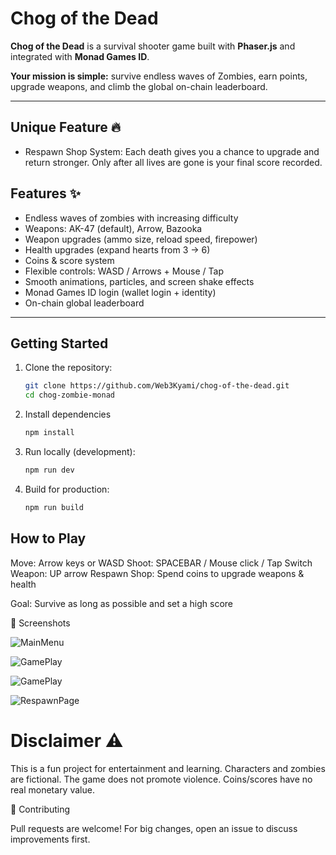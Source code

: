 # Chog of the Dead

**Chog of the Dead** is a survival shooter game built with **Phaser.js** and integrated with **Monad Games ID**.  

**Your mission is simple:** survive endless waves of Zombies, earn points, upgrade weapons, and climb the global on-chain leaderboard.

---
## Unique Feature 🔥 
- Respawn Shop System: Each death gives you a chance to upgrade and return stronger. Only after all lives are gone is your final score recorded.

##  Features ✨
- Endless waves of zombies with increasing difficulty
- Weapons: AK-47 (default), Arrow, Bazooka
- Weapon upgrades (ammo size, reload speed, firepower)
- Health upgrades (expand hearts from 3 → 6)
- Coins & score system
- Flexible controls: WASD / Arrows + Mouse / Tap
- Smooth animations, particles, and screen shake effects
- Monad Games ID login (wallet login + identity)
- On-chain global leaderboard

---

## Getting Started

1. Clone the repository:
   ```sh
   git clone https://github.com/Web3Kyami/chog-of-the-dead.git
   cd chog-zombie-monad
2. Install dependencies
   ```sh
   npm install
3. Run locally (development):
   ```sh
   npm run dev
4. Build for production:
   ```sh
   npm run build

## How to Play

Move: Arrow keys or WASD
Shoot: SPACEBAR / Mouse click / Tap
Switch Weapon: UP arrow
Respawn Shop: Spend coins to upgrade weapons & health

Goal: Survive as long as possible and set a high score

📸 Screenshots

![MainMenu](assets/readme/mainmenu.png)


![GamePlay](assets/readme/gameplay1.png)

![GamePlay](assets/readme/gameplay2.png)


![RespawnPage](assets/readme/respawn.png)


# Disclaimer ⚠️

This is a fun project for entertainment and learning.
Characters and zombies are fictional.
The game does not promote violence.
Coins/scores have no real monetary value.

🤝 Contributing

Pull requests are welcome!
For big changes, open an issue to discuss improvements first.
